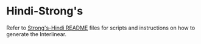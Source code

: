 # Hindi-Strong's

Refer to [Strong's-Hindi README](../Interlinear/Back-end/Strong's-Hindi/README.md) files for scripts and instructions on how to generate the Interlinear.
